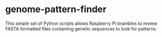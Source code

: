 # genome-pattern-finder
This simple set of Python scripts allows Raspberry Pi brambles to review FASTA formatted files containing genetic sequences to look for patterns.
